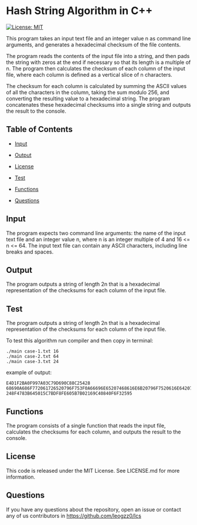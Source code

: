 # Hash String Algorithm in C++
[![License: MIT](https://img.shields.io/badge/License-MIT-yellow.svg)](https://opensource.org/licenses/MIT)

This program takes an input text file and an integer value n as command line arguments, and generates a hexadecimal checksum of the file contents.

The program reads the contents of the input file into a string, and then pads the string with zeros at the end if necessary so that its length is a multiple of n. The program then calculates the checksum of each column of the input file, where each column is defined as a vertical slice of n characters.

The checksum for each column is calculated by summing the ASCII values of all the characters in the column, taking the sum modulo 256, and converting the resulting value to a hexadecimal string. The program concatenates these hexadecimal checksums into a single string and outputs the result to the console.

## Table of Contents 

- [Input](#input)

- [Output](#output)

- [License](#license)

- [Test](#test)

- [Functions](#functions)

- [Questions](#questions)

## Input

The program expects two command line arguments: the name of the input text file and an integer value n, where n is an integer multiple of 4 and 16 <= n <= 64. The input text file can contain any ASCII characters, including line breaks and spaces.

## Output

The program outputs a string of length 2n that is a hexadecimal representation of the checksums for each column of the input file.

## Test

The program outputs a string of length 2n that is a hexadecimal representation of the checksums for each column of the input file.

To test this algorithm run compiler and then copy in terminal:
```
./main case-1.txt 16
./main case-2.txt 64
./main case-3.txt 24
```

example of output:
```
E4D1F2BA0F997A03C79D690C88C25428
68690A686F772061726520796F753F0A66696E65207468616E6B20796F7520616E6420796F753F0A696D2066696E650A30303030303030303030303030303030
248F4783B645015C7BDF8FE605B7B02169C40840F6F32595
```

## Functions

The program consists of a single function that reads the input file, calculates the checksums for each column, and outputs the result to the console.

## License

This code is released under the MIT License. See LICENSE.md for more information.

## Questions

If you have any questions about the repository, open an issue or contact any of us contributors in https://github.com/leogzz0/lcs
